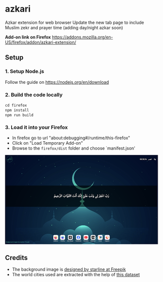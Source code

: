 # azkari
Azkar extension for web browser
Update the new tab page to include Muslim zekr and prayer time (adding day/night azkar soon)

**Add-on link on Firefox** https://addons.mozilla.org/en-US/firefox/addon/azkari-extension/ 


## Setup
### 1. Setup Node.js
Follow the guide on https://nodejs.org/en/download

### 2. Build the code locally
```
cd firefox
npm install
npm run build
```

### 3. Load it into your Firefox
- In firefox go to url "about:debugging#/runtime/this-firefox"
- Click on "Load Temporary Add-on"
- Browse to the `firefox/dist` folder and choose `manifest.json'

![](Screenshot_v0.1.0.png)

## Credits
- The background image is [designed by starline at Freepik](https://www.freepik.com/free-vector/mosque-cloud-islamic-new-year-greeting_5288906.htm) 
- The world cities used are extracted with the help of [this dataset](https://www.kaggle.com/datasets/bpmtips/all-cities-and-towns-extract-from-osm)
